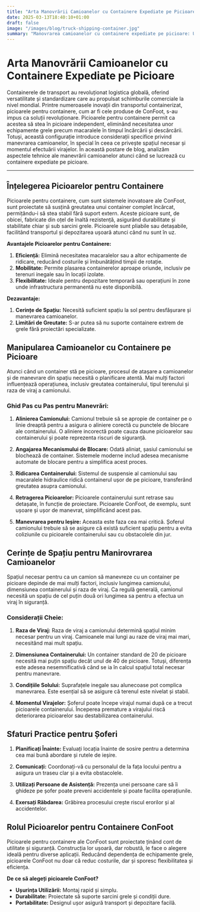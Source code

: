 ```yaml
---
title: "Arta Manovrării Camioanelor cu Containere Expediate pe Picioare"
date: 2025-03-13T18:40:10+01:00
draft: false
image: "/images/blog/truck-shipping-container.jpg"
summary: "Manovrarea camioanelor cu containere expediate pe picioare: Un ghid pentru manipularea eficientă a containerelor."
---
```


# Arta Manovrării Camioanelor cu Containere Expediate pe Picioare

Containerele de transport au revoluționat logistica globală, oferind versatilitate și standardizare care au propulsat schimburile comerciale la nivel mondial. Printre numeroasele inovații din transportul containerizat, picioarele pentru containere, cum ar fi cele produse de ConFoot, s-au impus ca soluții revoluționare. Picioarele pentru containere permit ca acestea să stea în picioare independent, eliminând necesitatea unor echipamente grele precum macaralele în timpul încărcării și descărcării. Totuși, această configurație introduce considerații specifice privind manevrarea camioanelor, în special în ceea ce privește spațiul necesar și momentul efectuării virajelor. În această postare de blog, analizăm aspectele tehnice ale manevrării camioanelor atunci când se lucrează cu containere expediate pe picioare.

---

## Înțelegerea Picioarelor pentru Containere

Picioarele pentru containere, cum sunt sistemele inovatoare ale ConFoot, sunt proiectate să susțină greutatea unui container complet încărcat, permițându-i să stea stabil fără suport extern. Aceste picioare sunt, de obicei, fabricate din oțel de înaltă rezistență, asigurând durabilitate și stabilitate chiar și sub sarcini grele. Picioarele sunt pliabile sau detașabile, facilitând transportul și depozitarea ușoară atunci când nu sunt în uz.

**Avantajele Picioarelor pentru Containere:**
1. **Eficiență:** Elimină necesitatea macaralelor sau a altor echipamente de ridicare, reducând costurile și îmbunătățind timpii de rotație.
2. **Mobilitate:** Permite plasarea containerelor aproape oriunde, inclusiv pe terenuri inegale sau în locații izolate.
3. **Flexibilitate:** Ideale pentru depozitare temporară sau operațiuni în zone unde infrastructura permanentă nu este disponibilă.

**Dezavantaje:**
1. **Cerințe de Spațiu:** Necesită suficient spațiu la sol pentru desfășurare și manevrarea camioanelor.
2. **Limitări de Greutate:** S-ar putea să nu suporte containere extrem de grele fără proiectări specializate.

## Manipularea Camioanelor cu Containere pe Picioare

Atunci când un container stă pe picioare, procesul de atașare a camioanelor și de manevrare din spațiu necesită o planificare atentă. Mai mulți factori influențează operațiunea, inclusiv greutatea containerului, tipul terenului și raza de viraj a camionului.

### Ghid Pas cu Pas pentru Manevrări:

1. **Alinierea Camionului:**
   Camionul trebuie să se apropie de container pe o linie dreaptă pentru a asigura o aliniere corectă cu punctele de blocare ale containerului. O aliniere incorectă poate cauza daune picioarelor sau containerului și poate reprezenta riscuri de siguranță.

2. **Angajarea Mecanismului de Blocare:**
   Odată aliniat, șasiul camionului se blochează de container. Sistemele moderne includ adesea mecanisme automate de blocare pentru a simplifica acest proces.

3. **Ridicarea Containerului:**
   Sistemul de suspensie al camionului sau macaralele hidraulice ridică containerul ușor de pe picioare, transferând greutatea asupra camionului.

4. **Retragerea Picioarelor:**
   Picioarele containerului sunt retrase sau detașate, în funcție de proiectare. Picioarele ConFoot, de exemplu, sunt ușoare și ușor de manevrat, simplificând acest pas.

5. **Manevrarea pentru Ieșire:**
   Aceasta este faza cea mai critică. Șoferul camionului trebuie să se asigure că există suficient spațiu pentru a evita coliziunile cu picioarele containerului sau cu obstacolele din jur.

## Cerințe de Spațiu pentru Manirovrarea Camioanelor

Spațiul necesar pentru ca un camion să manevreze cu un container pe picioare depinde de mai mulți factori, inclusiv lungimea camionului, dimensiunea containerului și raza de viraj. Ca regulă generală, camionul necesită un spațiu de cel puțin două ori lungimea sa pentru a efectua un viraj în siguranță.

### Considerații Cheie:

1. **Raza de Viraj:**
   Raza de viraj a camionului determină spațiul minim necesar pentru un viraj. Camioanele mai lungi au raze de viraj mai mari, necesitând mai mult spațiu.

2. **Dimensiunea Containerului:**
   Un container standard de 20 de picioare necesită mai puțin spațiu decât unul de 40 de picioare. Totuși, diferența este adesea nesemnificativă când se ia în calcul spațiul total necesar pentru manevrare.

3. **Condițiile Solului:**
   Suprafațele inegale sau alunecoase pot complica manevrarea. Este esențial să se asigure că terenul este nivelat și stabil.

4. **Momentul Virajelor:**
   Șoferul poate începe virajul numai după ce a trecut picioarele containerului. Începerea premature a virajului riscă deteriorarea picioarelor sau destabilizarea containerului.

## Sfaturi Practice pentru Șoferi

1. **Planificați Înainte:**
   Evaluați locația înainte de sosire pentru a determina cea mai bună abordare și rutele de ieșire.

2. **Comunicați:**
   Coordonați-vă cu personalul de la fața locului pentru a asigura un traseu clar și a evita obstacolele.

3. **Utilizați Persoane de Asistență:**
   Prezența unei persoane care să îi ghideze pe șofer poate preveni accidentele și poate facilita operațiunile.

4. **Exersați Răbdarea:**
   Grăbirea procesului crește riscul erorilor și al accidentelor.

## Rolul Picioarelor pentru Containere ConFoot

Picioarele pentru containere ale ConFoot sunt proiectate ținând cont de utilitate și siguranță. Construcția lor ușoară, dar robustă, le face o alegere ideală pentru diverse aplicații. Reducând dependența de echipamente grele, picioarele ConFoot nu doar că reduc costurile, dar și sporesc flexibilitatea și eficiența.

**De ce să alegeți picioarele ConFoot?**

- **Ușurința Utilizării:** Montaj rapid și simplu.
- **Durabilitate:** Proiectate să suporte sarcini grele și condiții dure.
- **Portabilitate:** Designul ușor asigură transport și depozitare facilă.